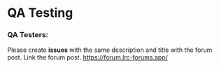 # QA Testing
### QA Testers: 
Please create **issues** with the same description and title with the forum post. Link the forum post.
https://forum.lrc-forums.app/

